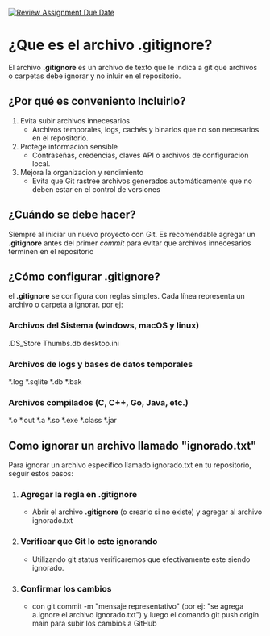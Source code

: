 [![Review Assignment Due Date](https://classroom.github.com/assets/deadline-readme-button-22041afd0340ce965d47ae6ef1cefeee28c7c493a6346c4f15d667ab976d596c.svg)](https://classroom.github.com/a/kl-E8VQf)


# ¿Que es el archivo .gitignore?

El archivo **.gitignore** es un archivo de texto que le indica a git que archivos o carpetas debe ignorar y no inluir en el repositorio.

## ¿Por qué es conveniento Incluirlo?

1. Evita subir archivos innecesarios
	- Archivos temporales, logs, cachés y binarios que no son necesarios en el repositorio.
2. Protege informacion sensible
	- Contraseñas, credencias, claves API o archivos de configuracion local.
3. Mejora la organizacion y rendimiento
	- Evita que Git rastree archivos generados automáticamente que no deben estar en el control de versiones

## ¿Cuándo se debe hacer?

Siempre al iniciar un nuevo proyecto con Git.
Es recomendable agregar un **.gitignore** antes del primer *commit* para evitar que archivos innecesarios terminen en el repositorio

## ¿Cómo configurar .gitignore?

el **.gitignore** se configura con reglas simples. Cada línea representa un archivo o carpeta a ignorar. por ej:

### Archivos del Sistema (windows, macOS y linux)

.DS_Store
Thumbs.db
desktop.ini

### Archivos de logs y bases de datos temporales
*.log
*.sqlite
*.db
*.bak

### Archivos compilados (C, C++, Go, Java, etc.)
*.o
*.out
*.a
*.so
*.exe
*.class
*.jar


## Como ignorar un archivo llamado "ignorado.txt"

Para ignorar un archivo especifico llamado ignorado.txt en tu repositorio, seguir estos pasos:

1. ### Agregar la regla en .gitignore
	- Abrir el archivo **.gitignore** (o crearlo si no existe) y agregar al archivo ignorado.txt
2. ### Verificar que Git lo este ignorando
	- Utilizando git status verificaremos que efectivamente este siendo ignorado.
3. ### Confirmar los cambios
	- con git commit -m "mensaje representativo" (por ej: "se agrega a.ignore el archivo ignorado.txt") y luego el comando git push origin main para subir los cambios a GitHub


